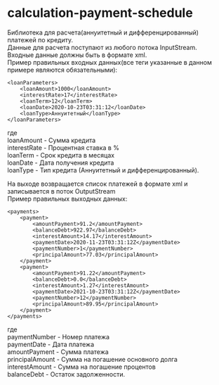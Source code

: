 # calculation-payment-schedule
Библиотека для расчета(аннуитетный и дифференцированный) платежей по кредиту.  
Данные для расчета поступают из любого потока InputStream.  
Входные данные должны быть в формате xml.  
Пример правильных входных данных(все теги указанные в данном примере являются обязательными):  
```
<loanParameters>  
    <loanAmount>1000</loanAmount>  
    <interestRate>17</interestRate>  
    <loanTerm>12</loanTerm>  
    <loanDate>2020-10-23T03:31:12</loanDate>  
    <loanType>Аннуитетный</loanType>  
</loanParameters>
```  
где  
loanAmount - Сумма кредита  
interestRate - Процентная ставка в %  
loanTerm - Срок кредита в месяцах  
loanDate - Дата получения кредита  
loanType - Тип кредита (Аннуитетный и дифференцированный).  


На выходе возвращается список платежей в формате xml и записывается в поток OutputStream  
Пример правильных выходных данных:  
```
<payments>
    <payment>
        <amountPayment>91.2</amountPayment>
        <balanceDebt>922.97</balanceDebt>
        <interestAmount>14.17</interestAmount>
        <paymentDate>2020-11-23T03:31:12Z</paymentDate>
        <paymentNumber>1</paymentNumber>
        <principalAmount>77.03</principalAmount>
    </payment>
    <payment>
        <amountPayment>91.22</amountPayment>
        <balanceDebt>0.0</balanceDebt>
        <interestAmount>1.27</interestAmount>
        <paymentDate>2021-10-23T03:31:12Z</paymentDate>
        <paymentNumber>12</paymentNumber>
        <principalAmount>89.95</principalAmount>
    </payment>
</payments>
```  
где  
paymentNumber - Номер платежа  
paymentDate - Дата платежа   
amountPayment - Сумма платежа  
principalAmount - Сумма на погашение основного долга  
interestAmount - Сумма на погашение процентов  
balanceDebt - Остаток задолженности.  